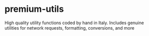 # premium-utils
High quality utility functions coded by hand in Italy. Includes genuine utilities for network requests, formatting, conversions, and more
